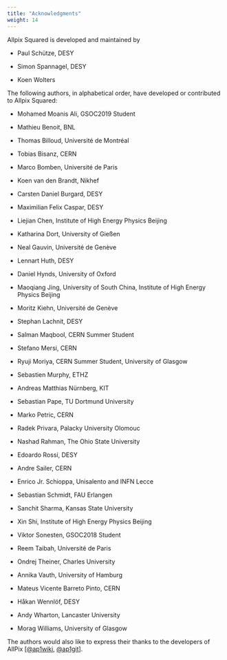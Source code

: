 ```yaml
---
title: "Acknowledgments"
weight: 14
---
```


Allpix Squared is developed and maintained by

  - Paul Schütze, DESY

  - Simon Spannagel, DESY

  - Koen Wolters

The following authors, in alphabetical order, have developed or
contributed to Allpix Squared:

  - Mohamed Moanis Ali, GSOC2019 Student

  - Mathieu Benoit, BNL

  - Thomas Billoud, Université de Montréal

  - Tobias Bisanz, CERN

  - Marco Bomben, Université de Paris

  - Koen van den Brandt, Nikhef

  - Carsten Daniel Burgard, DESY

  - Maximilian Felix Caspar, DESY

  - Liejian Chen, Institute of High Energy Physics Beijing

  - Katharina Dort, University of Gießen

  - Neal Gauvin, Université de Genève

  - Lennart Huth, DESY

  - Daniel Hynds, University of Oxford

  - Maoqiang Jing, University of South China, Institute of High Energy
    Physics Beijing

  - Moritz Kiehn, Université de Genève

  - Stephan Lachnit, DESY

  - Salman Maqbool, CERN Summer Student

  - Stefano Mersi, CERN

  - Ryuji Moriya, CERN Summer Student, University of Glasgow

  - Sebastien Murphy, ETHZ

  - Andreas Matthias Nürnberg, KIT

  - Sebastian Pape, TU Dortmund University

  - Marko Petric, CERN

  - Radek Privara, Palacky University Olomouc

  - Nashad Rahman, The Ohio State University

  - Edoardo Rossi, DESY

  - Andre Sailer, CERN

  - Enrico Jr. Schioppa, Unisalento and INFN Lecce

  - Sebastian Schmidt, FAU Erlangen

  - Sanchit Sharma, Kansas State University

  - Xin Shi, Institute of High Energy Physics Beijing

  - Viktor Sonesten, GSOC2018 Student

  - Reem Taibah, Université de Paris

  - Ondrej Theiner, Charles University

  - Annika Vauth, University of Hamburg

  - Mateus Vicente Barreto Pinto, CERN

  - Håkan Wennlöf, DESY

  - Andy Wharton, Lancaster University

  - Morag Williams, University of Glasgow

The authors would also like to express their thanks to the developers of
AllPix \[[@ap1wiki], [@ap1git]\].


[@ap1wiki]: https://twiki.cern.ch/twiki/bin/view/Main/AllPix
[@ap1git]: https://github.com/ALLPix/allpix
